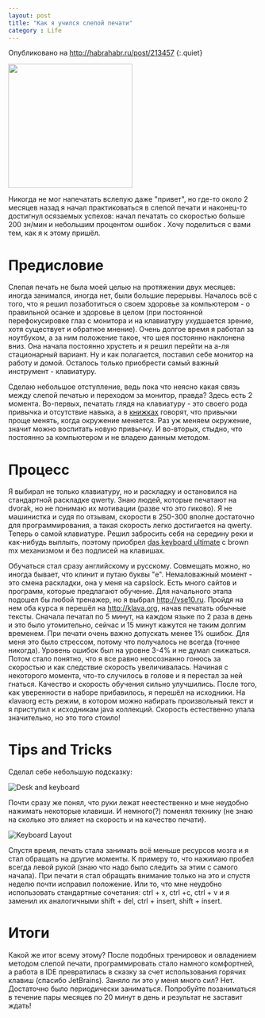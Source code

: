 ```yaml
---
layout: post
title: "Как я учился слепой печати"
category : Life
---
```


Опубликовано на <http://habrahabr.ru/post/213457>
{:.quiet}

<img class="left" width="250" src="http://habrastorage.org/getpro/habr/post_images/e32/fa1/14c/e32fa114c7d0cde91e8b9ff573f340ea.jpg">

Никогда не мог напечатать вслепую даже "привет", но где-то около 2 месяцев назад я начал практиковаться в слепой печати и наконец-то достигнул осязаемых успехов: начал печатать со скоростью больше 200 зн/мин и небольшим процентом ошибок . Хочу поделиться с вами тем, как я к этому пришёл.

Предисловие
==

Слепая печать не была моей целью на протяжении двух месяцев: иногда занимался, иногда нет, были большие перерывы.  Началось всё с того, что я решил позаботиться о своем здоровье за компьютером - о правильной осанке и здоровье в целом (при постоянной перефокусировке глаз с монитора и на клавиатуру ухудшается зрение, хотя существует и обратное мнение). Очень долгое время я работал за ноутбуком, а за ним положение такое, что шея постоянно наклонена вниз. Она начала постоянно хрустеть и я решил перейти на а-ля стационарный вариант. Ну и как полагается, поставил себе монитор на работу и домой. Осталось только приобрести самый важный инструмент - клавиатуру. 

Сделаю небольшое отступление, ведь пока что неясно какая связь между слепой печатью и переходом за монитор, правда? Здесь есть 2 момента. Во-первых, печатать глядя на клавиатуру - это своего рода привычка и отсутствие навыка, а в [книжках](http://www.ozon.ru/context/detail/id/19157509) говорят, что привычки проще менять, когда окружение меняется. Раз уж меняем окружение, значит можно воспитать новую привычку. И во-вторых, стыдно, что постоянно за компьютером и не владею данным методом. 

Процесс
==

Я выбирал не только клавиатуру, но и раскладку и остановился на стандартной раскладке qwerty. Знаю людей, которые печатают на dvorak, но не понимаю их мотивации (разве что это гиково). Я не машинистка и судя по отзывам, скорости в 250-300 вполне достаточно для программирования, а такая скорость легко достигается на qwerty. Теперь о самой клавиатуре. Решил забросить себя на середину реки и как-нибудь выплыть, поэтому приобрел [das keyboard ultimate](http://www.daskeyboard.com/model-s-ultimate) c brown mx механизмом и без подписей на клавишах.

Обучаться стал сразу английскому и русскому. Совмещать можно, но иногда бывает, что клинит и путаю буквы "е". Немаловажный момент - это смена раскладки, она у меня на capslock. Есть много сайтов и программ, которые предлагают обучение. Для начального этапа подошел бы любой тренажер, но я выбрал <http://vse10.ru>. Пройдя на нем оба курса я перешёл на <http://klava.org>, начав печатать обычные тексты. Сначала печатал по 5 минут, на каждом языке по 2 раза в день и это было утомительно, сейчас и 15 минут кажутся не таким долгим временем. При печати очень важно допускать менее 1% ошибок. Для меня это было стрессом, потому что получалось не всегда (точнее никогда). Уровень ошибок был на уровне 3-4% и не думал снижаться. Потом стало понятно, что я все равно неосознанно гонюсь за скоростью и как следствие скорость увеличивалась. Начиная с некоторого момента, что-то случилось в голове и я перестал за ней гнаться. Качество и скорость обучения сильно улучшились. После того, как уверенности в наборе прибавилось, я перешёл на исходники. На кlavaorg есть режим, в котором можно набирать произвольный текст и я приступил к исходникам java коллекций. Скорость естественно упала значительно, но это того стоило! 

Tips and Tricks
==

Cделал себе небольшую подсказку:

![Desk and keyboard](http://habrastorage.org/getpro/habr/post_images/e9e/57b/f57/e9e57bf57537b794aed5b0344c4dc000.jpg)

Почти сразу же понял, что руки лежат неестественно и мне неудобно нажимать некоторые клавиши. И немного(?) поменял технику (не знаю на сколько это влияет на скорость и на качество печати). 

![Keyboard Layout](http://habrastorage.org/getpro/habr/post_images/4a8/9ec/fe1/4a89ecfe190d8e274bac90d30256916c.png)

Спустя время, печать стала занимать всё меньше ресурсов мозга и я стал обращать на другие моменты. К примеру то, что нажимаю пробел всегда левой рукой (знаю что надо было следить за этим с самого начала). При печати я стал обращать внимание только на это и спустя неделю почти исправил положение. Или то, что мне неудобно использовать стандартные сочетания: ctrl + x, ctrl +c, ctrl + v и я заменил их аналогичными shift + del, ctrl + insert, shift + insert.

Итоги
==

Какой же итог всему этому? После подобных тренировок и овладением методом слепой печати, программировать стало намного комфортней, а работа в IDE превратилась в сказку за счет использования горячих клавиш (спасибо JetBrains). Заняло ли это у меня много сил? Нет. Достаточно было периодически заниматься. Попробуйте позаниматься в течение пары месяцев по 20 минут в день и результат не заставит ждать!